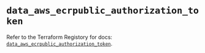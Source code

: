 # `data_aws_ecrpublic_authorization_token`

Refer to the Terraform Registory for docs: [`data_aws_ecrpublic_authorization_token`](https://www.terraform.io/docs/providers/aws/d/ecrpublic_authorization_token).
